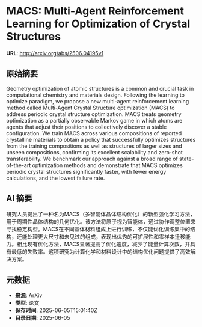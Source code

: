 # MACS: Multi-Agent Reinforcement Learning for Optimization of Crystal Structures

**URL**: http://arxiv.org/abs/2506.04195v1

## 原始摘要

Geometry optimization of atomic structures is a common and crucial task in
computational chemistry and materials design. Following the learning to
optimize paradigm, we propose a new multi-agent reinforcement learning method
called Multi-Agent Crystal Structure optimization (MACS) to address periodic
crystal structure optimization. MACS treats geometry optimization as a
partially observable Markov game in which atoms are agents that adjust their
positions to collectively discover a stable configuration. We train MACS across
various compositions of reported crystalline materials to obtain a policy that
successfully optimizes structures from the training compositions as well as
structures of larger sizes and unseen compositions, confirming its excellent
scalability and zero-shot transferability. We benchmark our approach against a
broad range of state-of-the-art optimization methods and demonstrate that MACS
optimizes periodic crystal structures significantly faster, with fewer energy
calculations, and the lowest failure rate.


## AI 摘要

研究人员提出了一种名为MACS（多智能体晶体结构优化）的新型强化学习方法，用于周期性晶体结构的几何优化。该方法将原子视为智能体，通过协作调整位置来寻找稳定构型。MACS在不同晶体材料组成上进行训练，不仅能优化训练集中的结构，还能处理更大尺寸和未见过的组成，表现出优秀的可扩展性和零样本迁移能力。相比现有优化方法，MACS显著提高了优化速度，减少了能量计算次数，并具有最低的失败率。这项研究为计算化学和材料设计中的结构优化问题提供了高效解决方案。

## 元数据

- **来源**: ArXiv
- **类型**: 论文
- **保存时间**: 2025-06-05T15:01:40Z
- **目录日期**: 2025-06-05
